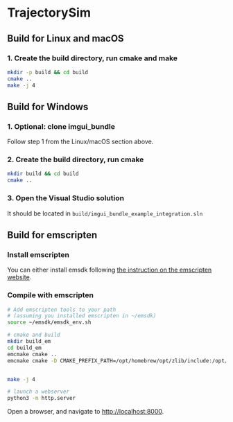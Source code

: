 
# TrajectorySim


## Build for Linux and macOS

### 1. Create the build directory, run cmake and make

```bash
mkdir -p build && cd build
cmake ..
make -j 4
```

## Build for Windows

### 1. Optional: clone imgui_bundle
Follow step 1 from the Linux/macOS section above.

### 2. Create the build directory, run cmake

```bash
mkdir build && cd build
cmake ..
```

### 3. Open the Visual Studio solution
It should be located in `build/imgui_bundle_example_integration.sln`

## Build for emscripten

### Install emscripten
You can either install emsdk following [the instruction on the emscripten website](https://emscripten.org/docs/getting_started/downloads.html).

### Compile with emscripten

```bash
# Add emscripten tools to your path
# (assuming you installed emscripten in ~/emsdk)
source ~/emsdk/emsdk_env.sh

# cmake and build
mkdir build_em
cd build_em
emcmake cmake ..
emcmake cmake -D CMAKE_PREFIX_PATH=/opt/homebrew/opt/zlib/include:/opt/homebrew/opt/zlib/lib ..


make -j 4

# launch a webserver
python3 -m http.server
```

Open a browser, and navigate to [http://localhost:8000](http://localhost:8000).
